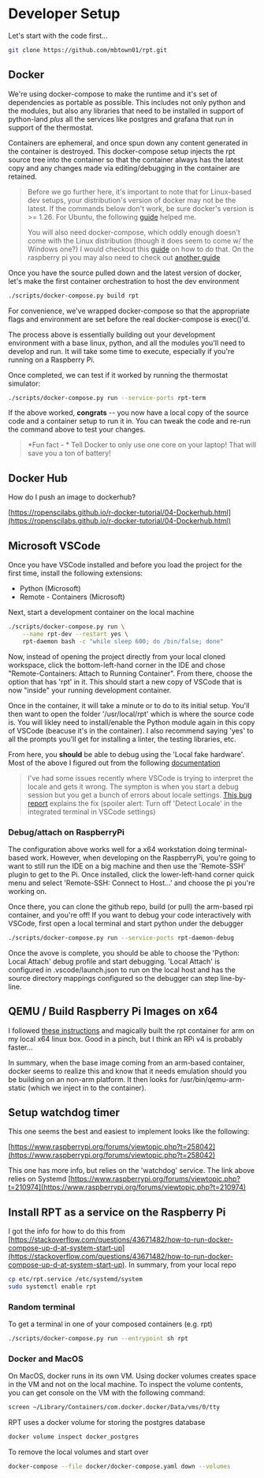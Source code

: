 # Developer Setup

Let's start with the code first...

```bash
git clone https://github.com/mbtown01/rpt.git
```

## Docker

We're using docker-compose to make the runtime and it's set of dependencies as portable as possible.  This includes not only python and the modules, but also 
any libraries that need to be installed in support of python-land *plus* all
the services like postgres and grafana that run in support of the thermostat.

Containers are ephemeral, and once spun down any content generated in the
container is destroyed.  This docker-compose setup injects the rpt source tree
into the container so that the container always has the latest copy and any
changes made via editing/debugging in the container are retained.

> Before we go further here, it's important to note that for Linux-based dev
setups, your distribution's version of docker may not be the latest.  If the
commands below don't work, be sure docker's version is >= 1.26.  For Ubuntu,
the following [guide](https://www.digitalocean.com/community/tutorials/how-to-install-and-use-docker-on-ubuntu-18-04) helped me.
>
>You will also need docker-compose, which oddly enough doesn't come with the
Linux distribution (though it does seem to come w/ the Windows one?)  I would
checkout this [guide](https://docs.docker.com/compose/install/) on how to do
that.  On the raspberry pi you may also need to check out [another guide](https://dev.to/rohansawant/installing-docker-and-docker-compose-on-the-raspberry-pi-in-5-simple-steps-3mgl)

Once you have the source pulled down and the latest version of docker, let's
make the first container orchestration to host the dev environment

```bash
./scripts/docker-compose.py build rpt
```

For convenience, we've wrapped docker-compose so that the appropriate flags and environment are set before the real docker-compose is exec()'d. 

The process above is essentially building out your development environment
with a base linux, python, and all the modules you'll need to
develop and run.  It will take some time to execute, especially if you're
running on a Raspberry Pi.

Once completed, we can test if it worked by running the thermostat simulator:

```bash
./scripts/docker-compose.py run --service-ports rpt-term
```

If the above worked, **congrats** -- you now have a local copy of the source
code and a container setup to run it in.  You can tweak the code and re-run the
command above to test your changes.

> *Fun fact - * Tell Docker to only use one core on your laptop!  That will
save you a ton of battery!

## Docker Hub

How do I push an image to dockerhub?

[https://ropenscilabs.github.io/r-docker-tutorial/04-Dockerhub.html](https://ropenscilabs.github.io/r-docker-tutorial/04-Dockerhub.html)

## Microsoft VSCode

Once you have VSCode installed and before you load the project for
the first time, install the following extensions:

* Python (Microsoft)
* Remote - Containers (Microsoft)

Next, start a development container on the local machine

```bash
./scripts/docker-compose.py run \
    --name rpt-dev --restart yes \
    rpt-daemon bash -c "while sleep 600; do /bin/false; done"
```

Now, instead of opening the project directly from your local cloned workspace,
click the bottom-left-hand corner in the IDE and chose "Remote-Containers:
Attach to Running Container".  From there, choose the option that has 'rpt'
in it.  This should start a new copy of VSCode that is now "inside" your
running development container.  

Once in the container, it will take a minute or to do to its initial setup.
You'll then want to open the folder '/usr/local/rpt' which is where the source
code is.  You will likley need to install/enable the Python module again in
this copy of VSCode (beacuse it's in the container).  I also recommend saying
'yes' to all the prompts you'll get for installing a linter, the testing
libraries, etc.  

From here, you **should** be able to debug using the 'Local fake hardware'.
Most of the above I figured out from the following [documentation](
https://code.visualstudio.com/docs/remote/containers)

> I've had some issues recently where VSCode is trying to interpret the
locale and gets it wrong.  The sympton is when you start a debug session but
you get a bunch of errors about locale settings. [This bug
report](https://github.com/microsoft/vscode-remote-release/issues/2169)
explains the fix (spoiler alert: Turn off 'Detect Locale' in the integrated
terminal in VSCode settings)

### Debug/attach on RaspberryPi

The configuration above works well for a x64 workstation doing
terminal-based work.  However, when developing on the RaspberryPi, you're
going to want to still run the IDE on a big machine and then use the
'Remote-SSH' plugin to get to the Pi.  Once installed, click the
lower-left-hand corner quick menu and select 'Remote-SSH: Connect to
Host...' and choose the pi you're working on.  

Once there, you can clone the github repo, build (or pull) the  arm-based
rpi container, and you're off!  If you want to debug your code interactively
with VSCode, first open a local terminal and start python under the debugger

```bash
./scripts/docker-compose.py run --service-ports rpt-daemon-debug
```

Once the avove is complete, you should be able to choose the 'Python: Local
Attach' debug profile and start debugging.  'Local Attach' is configured in
.vscode/launch.json to run on the local host and has the source directory
mappings configured so the debugger can step line-by-line.  

## QEMU / Build Raspberry Pi Images on x64

I followed [these
instructions](https://matchboxdorry.gitbooks.io/matchboxblog/content/blogs/build_and_run_arm_images.html)
and magically built the rpt container for arm on my local x64 linux box.
Good in a pinch, but I think an RPi v4 is probably faster...

In summary, when the base image coming from an arm-based container, docker
seems to realize this and know that it needs emulation should you be
building on an non-arm platform.  It then looks for /usr/bin/qemu-arm-static
(which we inject in to the container).

## Setup watchdog timer

This one seems the best and easiest to implement looks like the following:

[https://www.raspberrypi.org/forums/viewtopic.php?t=258042](https://www.raspberrypi.org/forums/viewtopic.php?t=258042)

This one has more info, but relies on the 'watchdog' service.  The link above relies on Systemd
[https://www.raspberrypi.org/forums/viewtopic.php?t=210974](https://www.raspberrypi.org/forums/viewtopic.php?t=210974)

## Install RPT as a service on the Raspberry Pi

I got the info for how to do this from [https://stackoverflow.com/questions/43671482/how-to-run-docker-compose-up-d-at-system-start-up](https://stackoverflow.com/questions/43671482/how-to-run-docker-compose-up-d-at-system-start-up).  In
summary, from your local repo

```bash
cp etc/rpt.service /etc/systemd/system
sudo systemctl enable rpt
```
### Random terminal

To get a terminal in one of your composed containers (e.g. rpt)

```bash
./scripts/docker-compose.py run --entrypoint sh rpt
```

### Docker and MacOS

On MacOS, docker runs in its own VM.  Using docker volumes creates space in
the VM and not on the local machine.  To inspect the volume contents, you
can get console on the VM with the following command:

```bash
screen ~/Library/Containers/com.docker.docker/Data/vms/0/tty
```

RPT uses a docker volume for storing the postgres database

```bash
docker volume inspect docker_postgres
```

To remove the local volumes and start over

```bash
docker-compose --file docker/docker-compose.yaml down --volumes
```